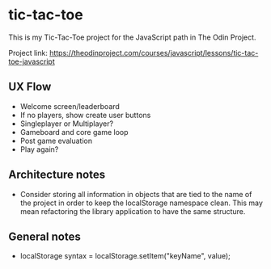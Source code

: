 # tic-tac-toe

This is my Tic-Tac-Toe project for the JavaScript path in The Odin Project.

Project link: https://theodinproject.com/courses/javascript/lessons/tic-tac-toe-javascript

## UX Flow

- Welcome screen/leaderboard
- If no players, show create user buttons
- Singleplayer or Multiplayer?
- Gameboard and core game loop
- Post game evaluation
- Play again?

## Architecture notes

- Consider storing all information in objects that are tied to the name of the project in order to keep the localStorage namespace clean. This may mean refactoring the library application to have the same structure.

## General notes

- localStorage syntax = localStorage.setItem("keyName", value);
